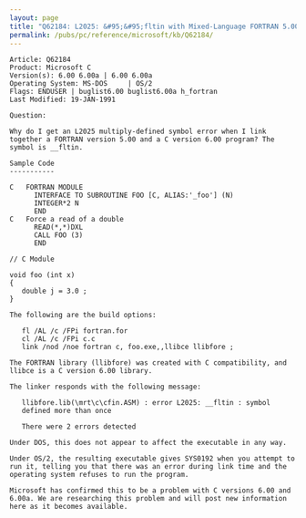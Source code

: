 ```yaml
---
layout: page
title: "Q62184: L2025: &#95;&#95;fltin with Mixed-Language FORTRAN 5.00 and C 6.00"
permalink: /pubs/pc/reference/microsoft/kb/Q62184/
---
```


	Article: Q62184
	Product: Microsoft C
	Version(s): 6.00 6.00a | 6.00 6.00a
	Operating System: MS-DOS     | OS/2
	Flags: ENDUSER | buglist6.00 buglist6.00a h_fortran
	Last Modified: 19-JAN-1991
	
	Question:
	
	Why do I get an L2025 multiply-defined symbol error when I link
	together a FORTRAN version 5.00 and a C version 6.00 program? The
	symbol is __fltin.
	
	Sample Code
	-----------
	
	C   FORTRAN MODULE
	      INTERFACE TO SUBROUTINE FOO [C, ALIAS:'_foo'] (N)
	      INTEGER*2 N
	      END
	C   Force a read of a double
	      READ(*,*)DXL
	      CALL FOO (3)
	      END
	
	// C Module
	
	void foo (int x)
	{
	   double j = 3.0 ;
	}
	
	The following are the build options:
	
	   fl /AL /c /FPi fortran.for
	   cl /AL /c /FPi c.c
	   link /nod /noe fortran c, foo.exe,,llibce llibfore ;
	
	The FORTRAN library (llibfore) was created with C compatibility, and
	llibce is a C version 6.00 library.
	
	The linker responds with the following message:
	
	   llibfore.lib(\mrt\c\cfin.ASM) : error L2025: __fltin : symbol
	   defined more than once
	
	   There were 2 errors detected
	
	Under DOS, this does not appear to affect the executable in any way.
	
	Under OS/2, the resulting executable gives SYS0192 when you attempt to
	run it, telling you that there was an error during link time and the
	operating system refuses to run the program.
	
	Microsoft has confirmed this to be a problem with C versions 6.00 and
	6.00a. We are researching this problem and will post new information
	here as it becomes available.
